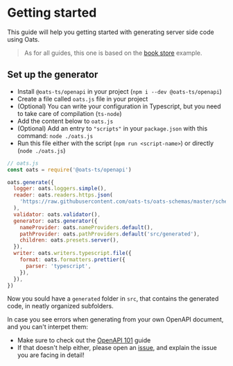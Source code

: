 # Getting started

This guide will help you getting started with generating server side code using Oats.

> As for all guides, this one is based on the [book store](https://github.com/oats-ts/oats-schemas/blob/master/schemas/book-store.json) example.

## Set up the generator

- Install `@oats-ts/openapi` in your project (`npm i --dev @oats-ts/openapi`)
- Create a file called `oats.js` file in your project
- (Optional) You can write your configuration in Typescript, but you need to take care of compilation (`ts-node`)
- Add the content below to `oats.js`
- (Optional) Add an entry to `"scripts"` in your `package.json` with this command: `node ./oats.js`
- Run this file either with the script (`npm run <script-name>`) or directly (`node ./oats.js`)

```javascript
// oats.js
const oats = require('@oats-ts/openapi')

oats.generate({
  logger: oats.loggers.simple(),
  reader: oats.readers.https.json(
    'https://raw.githubusercontent.com/oats-ts/oats-schemas/master/schemas/book-store.json',
  ),
  validator: oats.validator(),
  generator: oats.generator({
    nameProvider: oats.nameProviders.default(),
    pathProvider: oats.pathProviders.default('src/generated'),
    children: oats.presets.server(),
  }),
  writer: oats.writers.typescript.file({
    format: oats.formatters.prettier({
      parser: 'typescript',
    }),
  }),
})
```

Now you sould have a `generated` folder in `src`, that contains the generated code, in neatly organized subfolders.

In case you see errors when generating from your own OpenAPI document, and you can't interpet them:

- Make sure to check out the [OpenAPI 101](OpenAPI101) guide
- If that doesn't help either, please open an [issue](https://github.com/oats-ts/oats-ts/issues), and explain the issue you are facing in detail!
